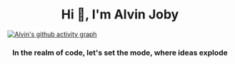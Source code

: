 <h1 align="center">Hi 👋, I'm Alvin Joby</h1>


[![Alvin's github activity graph](https://github-readme-activity-graph.vercel.app/graph?username=Alvinjoby&theme=merko)](https://github.com/AlvinJoby/github-readme-activity-graph)

<h3 align="center">In the realm of code, let's set the mode, where ideas explode</h3>
